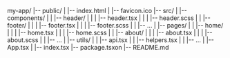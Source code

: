my-app/
|-- public/
| |-- index.html
| |-- favicon.ico
|-- src/
| |-- components/
| | |-- header/
| | | |-- header.tsx
| | | |-- header.scss
| | |-- footer/
| | | |-- footer.tsx
| | | |-- footer.scss
| | |-- ...
| |-- pages/
| | |-- home/
| | | |-- home.tsx
| | | |-- home.scss
| | |-- about/
| | | |-- about.tsx
| | | |-- about.scss
| | |-- ...
| |-- utils/
| | |-- api.tsx
| | |-- helpers.tsx
| | |-- ...
| |-- App.tsx
| |-- index.tsx
|-- package.tsxon
|-- README.md
